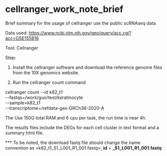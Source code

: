 # cellranger_work_note_brief
Brief summary for the usage of cellranger use the public scRNAseq data


Data used:
https://www.ncbi.nlm.nih.gov/geo/query/acc.cgi?acc=GSE155816

Tool:
Cellranger 


Step:
1) Install the cellranger software and download the reference genome files from the 10X genomics website. 

2) Run the cellranger count command 

cellranger  count --id k82_t1 \
 --fastqs=/work/guo/test/keratinocyte \
 --sample=k82_t1 \
 --transcriptome=/refdata-gex-GRCh38-2020-A
 
 
 The Use 150G total RAM and 6 cpu per task, the run time is near 4h. 
 
 The results files include the DEGs for each cell cluster in text format and a summary html file. 
 
 
 *** To be noted, the download fastq file should change the name convention as <k82_t1_S1_L001_R1_001.fastq>, **id** + **_S1_L001_R1_001.fastq**
 
 
 
